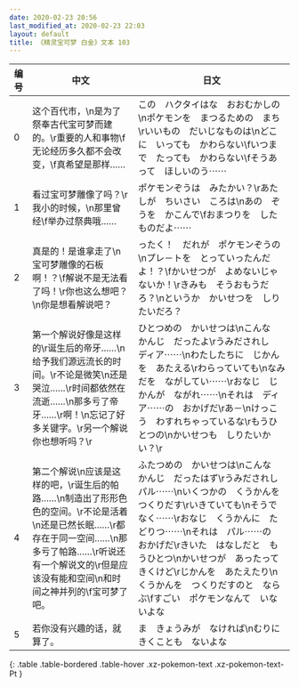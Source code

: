 ```yaml
---
date: 2020-02-23 20:56
last_modified_at: 2020-02-23 22:03
layout: default
title: 《精灵宝可梦 白金》文本 103
---
```

| 编号 | 中文 | 日文 |
| ---- | ---- | ---- |
| 0 | 这个百代市，\n是为了祭奉古代宝可梦而建的。\r重要的人和事物\f无论经历多久都不会改变，\f真希望是那样…… | この　ハクタイはな　おおむかしの\nポケモンを　まつるための　まち\rいいもの　だいじなものは\nどこに　いっても　かわらない\fいつまで　たっても　かわらない\fそうあって　ほしいのう⋯⋯ |
| 1 | 看过宝可梦雕像了吗？\r我小的时候，\n那里曾经\f举办过祭典哦…… | ポケモンぞうは　みたかい？\rあたしが　ちいさい　ころは\nあの　ぞうを　かこんで\fおまつりを　したものだよ⋯⋯ |
| 2 | 真是的！是谁拿走了\n宝可梦雕像的石板啊！？\f解说不是无法看了吗！\r你也这么想吧？\n你是想看解说吧？ | ったく！　だれが　ポケモンぞうの\nプレ－トを　とっていったんだよ！？\fかいせつが　よめないじゃないか！\rきみも　そうおもうだろ？\nというか　かいせつを　しりたいだろ？ |
| 3 | 第一个解说好像是这样的\r诞生后的帝牙……\n给予我们源远流长的时间。\r不论是微笑\n还是哭泣……\r时间都依然在流逝……\n那多亏了帝牙……\r啊！\n忘记了好多关键字。\r另一个解说你也想听吗？\r | ひとつめの　かいせつは\nこんな　かんじ　だったよ\rうみだされし　ディア⋯⋯\nわたしたちに　じかんを　あたえる\rわらっていても\nなみだを　ながしてい⋯⋯\rおなじ　じかんが　ながれ⋯⋯\nそれは　ディア⋯⋯の　おかげだ\rあ－\nけっこう　わすれちゃっているな\rもうひとつの\nかいせつも　しりたいかい？\r |
| 4 | 第二个解说\n应该是这样的吧，\r诞生后的帕路……\n制造出了形形色色的空间。\r不论是活着\n还是已然长眠……\r都存在于同一空间……\n那多亏了帕路……\r听说还有一个解说文的\r但是应该没有能和空间\n和时间之神并列的\f宝可梦了吧。 | ふたつめの　かいせつは\nこんな　かんじ　だったはず\rうみだされし　パル⋯⋯\nいくつかの　くうかんを　つくりだす\rいきていても\nそうでなく⋯⋯\rおなじ　くうかんに　たどりつ⋯⋯\nそれは　パル⋯⋯の　おかげだ\rきいた　はなしだと　もうひとつ\nかいせつが　あったって　きくけど\rじかんを　あたえたり\nくうかんを　つくりだすのと　ならぶ\fすごい　ポケモンなんて　いないよな |
| 5 | 若你没有兴趣的话，就算了。 | ま　きょうみが　なければ\nむりに　きくことも　ないよな |
{: .table .table-bordered .table-hover .xz-pokemon-text .xz-pokemon-text-Pt }